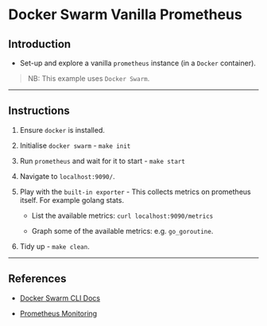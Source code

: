 # Docker Swarm Vanilla Prometheus

## Introduction

* Set-up and explore a vanilla `prometheus` instance (in a `Docker` container).

> NB: This example uses `Docker Swarm`.

---

## Instructions

1. Ensure `docker` is installed.

2. Initialise `docker swarm` - `make init`

3. Run `prometheus` and wait for it to start - `make start`

4. Navigate to `localhost:9090/`.

5. Play with the `built-in exporter` - This collects metrics on prometheus itself. For example golang stats.

    * List the available metrics: `curl localhost:9090/metrics`

    * Graph some of the available metrics: e.g. `go_goroutine`.

6. Tidy up - `make clean`.

---

## References

* [Docker Swarm CLI Docs](https://docs.docker.com/engine/reference/commandline)

* [Prometheus Monitoring](https://blog.alexellis.io/prometheus-monitoring/)